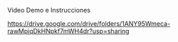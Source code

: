 Video Demo e Instrucciones 

https://drive.google.com/drive/folders/1ANY95Wmeca-rawMpiqDkHNpkf7mWH4dr?usp=sharing
